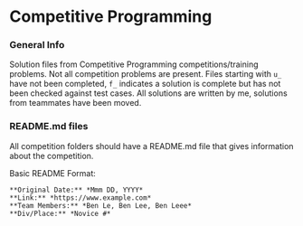 # Competitive Programming

### General Info
Solution files from Competitive Programming competitions/training problems. Not all competition problems are present. 
Files starting with `u_` have not been completed, `f_` indicates a solution is complete but has not been checked against test cases. 
All solutions are written by me, solutions from teammates have been moved.  

### README.md files
All competition folders should have a README.md file that gives information about the competition.  
  
Basic README Format:
```
**Original Date:** *Mmm DD, YYYY*  
**Link:** *https://www.example.com*  
**Team Members:** *Ben Le, Ben Lee, Ben Leee*  
**Div/Place:** *Novice #*
```
